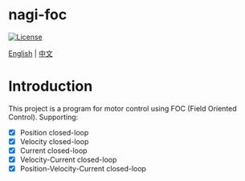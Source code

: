 # nagi-foc

[![License](https://img.shields.io/badge/License-GPL3-blue.svg)](https://www.gnu.org/licenses/gpl-3.0.en.html)

[English](README.md) | [中文](README_CN.md)

# Introduction
This project is a program for motor control using FOC (Field Oriented Control). Supporting:
- [x] Position closed-loop
- [x] Velocity closed-loop
- [x] Current closed-loop
- [x] Velocity-Current closed-loop
- [x] Position-Velocity-Current closed-loop